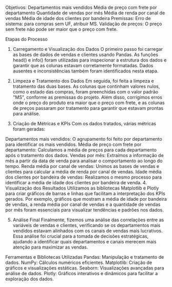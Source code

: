 
Objetivos:
Departamentos mais vendidos
Média de preço com frete por departamento
Quantidade de vendas por mês
Média de renda por canal de vendas
Média de idade dos clientes por bandeira
Premissas:
Erro de sistema: para compras sem UF, atribuir MS.
Validação de preços: O preço sem frete não pode ser maior que o preço com frete.

Etapas do Processo
1. Carregamento e Visualização dos Dados
O primeiro passo foi carregar as bases de dados de vendas e clientes usando Pandas. As funções head() e info() foram utilizadas para inspecionar a estrutura dos dados e garantir que as colunas estavam corretamente formatadas. Dados ausentes e inconsistências também foram identificados nesta etapa.

2. Limpeza e Tratamento dos Dados
Em seguida, foi feita a limpeza e tratamento das duas bases. As colunas que continham valores nulos, como o estado das compras, foram preenchidas com o valor padrão "MS", conforme as premissas do projeto. Além disso, corrigimos erros onde o preço do produto era maior que o preço com frete, e as colunas de preços passaram por tratamento para garantir que estavam prontas para análise.

3. Criação de Métricas e KPIs
Com os dados tratados, várias métricas foram geradas:

Departamentos mais vendidos: O agrupamento foi feito por departamento para identificar os mais vendidos.
Média de preço com frete por departamento: Calculamos a média de preços para cada departamento após o tratamento dos dados.
Vendas por mês: Extraímos a informação de mês a partir da data de venda para analisar o comportamento ao longo do tempo.
Renda média por canal de vendas: Unimos as bases de vendas e clientes para calcular a média de renda por canal de vendas.
Idade média dos clientes por bandeira de vendas: Realizamos o mesmo processo para identificar a média de idade dos clientes por bandeira de venda.
4. Visualização dos Resultados
Utilizamos as bibliotecas Matplotlib e Plotly para criar gráficos de barras e linhas que facilitam a interpretação dos KPIs gerados. Por exemplo, gráficos que mostram a média de idade por bandeira de vendas, a renda média por canal de vendas e a quantidade de vendas por mês foram essenciais para visualizar tendências e padrões nos dados.

5. Análise Final
Finalmente, fizemos uma análise das correlações entre as variáveis de vendas e clientes, verificando se os departamentos mais vendidos estavam alinhados com os canais de vendas mais lucrativos. Essa análise foi crucial para a tomada de decisões estratégicas, ajudando a identificar quais departamentos e canais merecem mais atenção para maximizar as vendas.

Ferramentas e Bibliotecas Utilizadas
Pandas: Manipulação e tratamento de dados.
NumPy: Cálculos numéricos eficientes.
Matplotlib: Criação de gráficos e visualizações estáticas.
Seaborn: Visualizações avançadas para análise de dados.
Plotly: Gráficos interativos e dinâmicos para facilitar a exploração dos dados.
